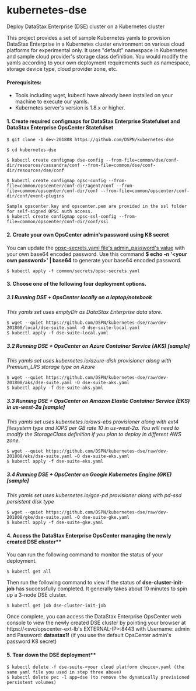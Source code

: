 # kubernetes-dse
Deploy DataStax Enterprise (DSE) cluster on a Kubernetes cluster

This project provides a set of sample Kubernetes yamls to provision DataStax Enterprise in a Kubernetes cluster environment on various cloud platforms for experimental only. It uses "default" namespace in Kubernetes and sample cloud provider's storage class definition. You would modify the yamls according to your own deployment requirements such as namespace, storage device type, cloud provider zone, etc.

#### Prerequisites:
* Tools including wget, kubectl have already been installed on your machine to execute our yamls.
* Kubernetes server's version is 1.8.x or higher. 

#### 1. Create required configmaps for DataStax Enterprise Statefulset and DataStax Enterprise OpsCenter Statefulset
```
$ git clone -b dev-201808 https://github.com/DSPN/kubernetes-dse

$ cd kubernetes-dse

$ kubectl create configmap dse-config --from-file=common/dse/conf-dir/resources/cassandra/conf --from-file=common/dse/conf-dir/resources/dse/conf

$ kubectl create configmap opsc-config --from-file=common/opscenter/conf-dir/agent/conf --from-file=common/opscenter/conf-dir/conf --from-file=common/opscenter/conf-dir/conf/event-plugins

Sample opscenter.key and opscenter.pem are provided in the ssl folder for self-signed OPSC auth access.
$ kubectl create configmap opsc-ssl-config --from-file=common/opscenter/conf-dir/conf/ssl
```

#### 2. Create your own OpsCenter admin's password using K8 secret
You can update the [opsc-secrets.yaml file's admin_password's value](https://github.com/DSPN/kubernetes-dse/blob/dev-201808/common/secrets/opsc-secrets.yaml#L7) with your own base64 encoded password. Use this command **$ echo -n '\<your own password\>' | base64** to generate your base64 encoded password.
```
$ kubectl apply -f common/secrets/opsc-secrets.yaml 
```

#### 3. Choose one of the following four deployment options.

##### 3.1 Running DSE + OpsCenter locally on a laptop/notebook
*This yamls set uses emptyDir as DataStax Enterprise data store.*
```
$ wget --quiet https://github.com/DSPN/kubernetes-dse/raw/dev-201808/local/dse-suite.yaml -O dse-suite-local.yaml
$ kubectl apply -f dse-suite-local.yaml
```

##### 3.2 Running DSE + OpsCenter on Azure Container Service (AKS) [sample]
*This yamls set uses kubernetes.io/azure-disk provisioner along with Premium_LRS storage type on Azure*
```
$ wget --quiet https://github.com/DSPN/kubernetes-dse/raw/dev-201808/aks/dse-suite.yaml -O dse-suite-aks.yaml
$ kubectl apply -f dse-suite-aks.yaml
```

##### 3.3 Running DSE + OpsCenter on Amazon Elastic Container Service (EKS) in us-west-2a [sample]
*This yamls set uses kubernetes.io/aws-ebs provisioner along with ext4 filesystem type and IOPS per GB rate 10 in us-west-2a.  You will need to modify the StorageClass definition if you plan to deploy in different AWS zone.* 
```
$ wget --quiet https://github.com/DSPN/kubernetes-dse/raw/dev-201808/eks/dse-suite.yaml -O dse-suite-eks.yaml
$ kubectl apply -f dse-suite-eks.yaml
```

##### 3.4 Running DSE + OpsCenter on Google Kubernetes Engine (GKE) [sample]
*This yamls set uses kubernetes.io/gce-pd provisioner along with pd-ssd persistent disk type*
```
$ wget --quiet https://github.com/DSPN/kubernetes-dse/raw/dev-201808/gke/dse-suite.yaml -O dse-suite-gke.yaml
$ kubectl apply -f dse-suite-gke.yaml
```

#### 4. Access the DataStax Enterprise OpsCenter managing the newly created DSE cluster**

You can run the following command to monitor the status of your deployment.
```
$ kubectl get all
```
Then run the following command to view if the status of **dse-cluster-init-job** has successfully completed.  It generally takes about 10 minutes to spin up a 3-node DSE cluster.
```
$ kubectl get job dse-cluster-init-job
```
Once complete, you can access the DataStax Enterprise OpsCenter web console to view the newly created DSE cluster by pointing your browser at https://<svc/opscenter-ext-lb's EXTERNAL-IP>:8443 with Username: admin and Password: **datastax1!** (if you use the default OpsCenter admin's password K8 secret)

#### 5. Tear down the DSE deployment**
```
$ kubectl delete -f dse-suite-<your cloud platform choice>.yaml (the same yaml file you used in step three above)
$ kubectl delete pvc -l app=dse (to remove the dynamically provisioned persistent volumes)
```

